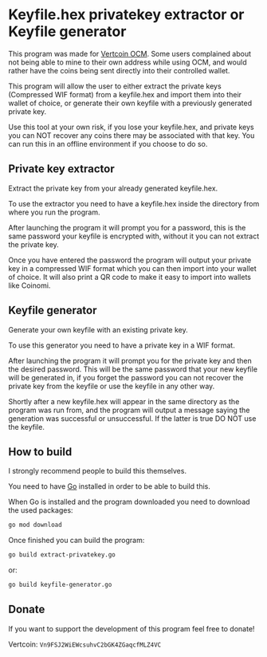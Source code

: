 # Keyfile.hex privatekey extractor or Keyfile generator
This program was made for [Vertcoin OCM](https://github.com/vertcoin-project/one-click-miner-vnext).
Some users complained about not being able to mine to their own address while using OCM, and would rather have the coins being sent directly into their controlled wallet.

This program will allow the user to either extract the private keys (Compressed WIF format) from a keyfile.hex and import them into their wallet of choice, or generate their own keyfile with a previously generated private key.

Use this tool at your own risk, if you lose your keyfile.hex, and private keys you can NOT recover any coins there may be associated with that key.
You can run this in an offline environment if you choose to do so.

## Private key extractor
Extract the private key from your already generated keyfile.hex.

To use the extractor you need to have a keyfile.hex inside the directory from where you run the program. 

After launching the program it will prompt you for a password, this is the same password your keyfile is encrypted with, without it you can not extract the private key.

Once you have entered the password the program will output your private key in a compressed WIF format which you can then import into your wallet of choice. It will also print a QR code to make it easy to import into wallets like Coinomi.

## Keyfile generator
Generate your own keyfile with an existing private key.

To use this generator you need to have a private key in a WIF format.

After launching the program it will prompt you for the private key and then the desired password. This will be the same password that your new keyfile will be generated in, if you forget the password you can not recover the private key from the keyfile or use the keyfile in any other way.

Shortly after a new keyfile.hex will appear in the same directory as the program was run from, and the program will output a message saying the generation was successful or unsuccessful. If the latter is true DO NOT use the keyfile.

## How to build
I strongly recommend people to build this themselves.

You need to have [Go](https://golang.org/) installed in order to be able to build this.

When Go is installed and the program downloaded you need to download the used packages:
```bash
go mod download
```
Once finished you can build the program:
```bash
go build extract-privatekey.go
```
or:
```bash
go build keyfile-generator.go
```

## Donate
If you want to support the development of this program feel free to donate!

Vertcoin: `Vn9FSJ2WiEWcsuhvC2bGK4ZGaqcfMLZ4VC`